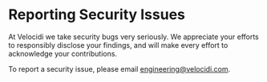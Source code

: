 # Reporting Security Issues

At Velocidi we take security bugs very seriously. We appreciate your efforts to responsibly disclose your findings, and will make every effort to acknowledge your contributions.

To report a security issue, please email [engineering@velocidi.com](mailto:engineering@velocidi.com).
